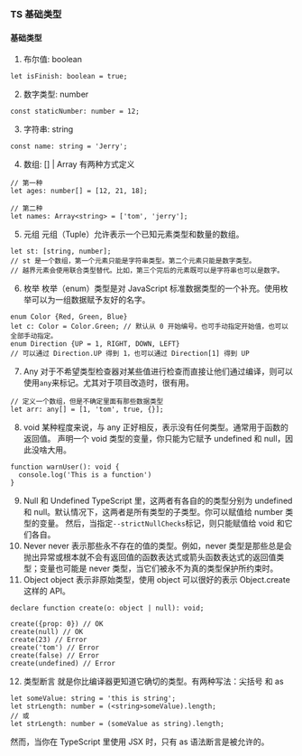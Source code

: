 ### TS 基础类型

#### 基础类型

1. 布尔值: boolean

```
let isFinish: boolean = true;
```

2. 数字类型: number

```
const staticNumber: number = 12;
```

3. 字符串: string

```
const name: string = 'Jerry';
```

4. 数组: [] | Array<string>
   有两种方式定义

```
// 第一种
let ages: number[] = [12, 21, 18];

// 第二种
let names: Array<string> = ['tom', 'jerry'];
```

5. 元组
   元组（Tuple）允许表示一个已知元素类型和数量的数组。

```
let st: [string, number];
// st 是一个数组，第一个元素只能是字符串类型。第二个元素只能是数字类型。
// 越界元素会使用联合类型替代。比如，第三个完后的元素既可以是字符串也可以是数字。
```

6. 枚举
   枚举（enum）类型是对 JavaScript 标准数据类型的一个补充。使用枚举可以为一组数据赋予友好的名字。

```
enum Color {Red, Green, Blue}
let c: Color = Color.Green; // 默认从 0 开始编号。也可手动指定开始值，也可以全部手动指定。
enum Direction {UP = 1, RIGHT, DOWN, LEFT}
// 可以通过 Direction.UP 得到 1，也可以通过 Direction[1] 得到 UP
```

7. Any
   对于不希望类型检查器对某些值进行检查而直接让他们通过编译，则可以使用`any`来标记。尤其对于项目改造时，很有用。

```
// 定义一个数组，但是不确定里面有那些数据类型
let arr: any[] = [1, 'tom', true, {}];
```

8. void
   某种程度来说，与 any 正好相反，表示没有任何类型。通常用于函数的返回值。
   声明一个 void 类型的变量，你只能为它赋予 undefined 和 null，因此没啥大用。

```
function warnUser(): void {
  console.log('This is a function')
}
```

9. Null 和 Undefined
   TypeScript 里，这两者有各自的的类型分别为 undefined 和 null。默认情况下，这两者是所有类型的子类型。你可以赋值给 number 类型的变量。
   然后，当指定`--strictNullChecks`标记，则只能赋值给 void 和它们各自。
10. Never
    never 表示那些永不存在的值的类型。例如，never 类型是那些总是会抛出异常或根本就不会有返回值的函数表达式或箭头函数表达式的返回值类型；变量也可能是 never 类型，当它们被永不为真的类型保护所约束时。
11. Object
    object 表示非原始类型，使用 object 可以很好的表示 Object.create 这样的 API。

```
declare function create(o: object | null): void;

create({prop: 0}) // OK
create(null) // OK
create(23) // Error
create('tom') // Error
create(false) // Error
create(undefined) // Error
```

12. 类型断言
    就是你比编译器更知道它确切的类型。有两种写法：尖括号 和 as

```
let someValue: string = 'this is string';
let strLength: number = (<string>someValue).length;
// 或
let strLength: number = (someValue as string).length;
```

然而，当你在 TypeScript 里使用 JSX 时，只有 as 语法断言是被允许的。
